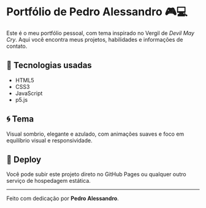# Portfólio de Pedro Alessandro 🎮💻

Este é o meu portfólio pessoal, com tema inspirado no Vergil de *Devil May Cry*. Aqui você encontra meus projetos, habilidades e informações de contato.

## 🔹 Tecnologias usadas
- HTML5
- CSS3
- JavaScript
- p5.js

## 🌀 Tema
Visual sombrio, elegante e azulado, com animações suaves e foco em equilíbrio visual e responsividade.

## 🚀 Deploy
Você pode subir este projeto direto no GitHub Pages ou qualquer outro serviço de hospedagem estática.

---

Feito com dedicação por **Pedro Alessandro**.
